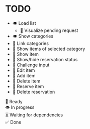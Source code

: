 TODO
====

* 👁️ Load list  
    * 📎 Visualize pending request  
* 👁️ Show categories  
* 📎 Link categories  
* 📎 Show items of selected category  
* 📎 Show item  
* 📎 Show/hide reservation status  
* 📎 Challenge input  
* 📎 Edit item  
* 📎 Add item  
* 📎 Delete item  
* 📎 Reserve item  
* 📎 Delete reservation  

📎 Ready  
👁️ In progress  
⏳ Waiting for dependencies  
✅ Done  
